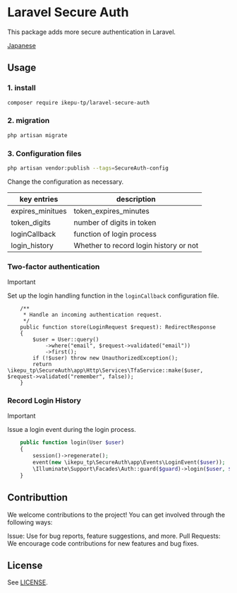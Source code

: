 # Laravel Secure Auth

This package adds more secure authentication in Laravel.

[Japanese](./README-ja.md)

## Usage

### 1. install

```bash
composer require ikepu-tp/laravel-secure-auth
```

### 2. migration

```bash
php artisan migrate
```

### 3. Configuration files

```bash
php artisan vendor:publish --tags=SecureAuth-config
```

Change the configuration as necessary.

| key entries      | description                            |
| ---------------- | -------------------------------------- |
| expires_minitues | token_expires_minutes                  |
| token_digits     | number of digits in token              |
| loginCallback    | function of login process              |
| login_history    | Whether to record login history or not |

### Two-factor authentication

> [!IMPORTANT]
> Set up the login handling function in the `loginCallback` configuration file.

```php:AuthController Sample
    /**
     * Handle an incoming authentication request.
     */
    public function store(LoginRequest $request): RedirectResponse
    {
        $user = User::query()
            ->where("email", $request->validated("email"))
            ->first();
        if (!$user) throw new UnauthorizedException();
        return \ikepu_tp\SecureAuth\app\Http\Services\TfaService::make($user, $request->validated("remember", false));
    }
```

### Record Login History

> [!IMPORTANT]
> Issue a login event during the login process.

```php Login Function Sample
    public function login(User $user)
    {
        session()->regenerate();
        event(new \ikepu_tp\SecureAuth\app\Events\LoginEvent($user));
        \Illuminate\Support\Facades\Auth::guard($guard)->login($user, $remember);
    }
```

## Contributtion

We welcome contributions to the project! You can get involved through the following ways:

Issue: Use for bug reports, feature suggestions, and more.
Pull Requests: We encourage code contributions for new features and bug fixes.

## License

See [LICENSE](./LICENSE).
